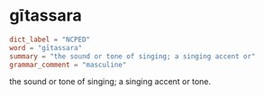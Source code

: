 # gītassara

``` toml
dict_label = "NCPED"
word = "gītassara"
summary = "the sound or tone of singing; a singing accent or"
grammar_comment = "masculine"
```

the sound or tone of singing; a singing accent or tone.

